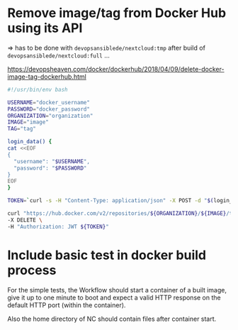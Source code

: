 # Remove image/tag from Docker Hub using its API

=> has to be done with `devopsansiblede/nextcloud:tmp` after build of `devopsansiblede/nextcloud:full` ...

https://devopsheaven.com/docker/dockerhub/2018/04/09/delete-docker-image-tag-dockerhub.html

```bash
#!/usr/bin/env bash

USERNAME="docker_username"
PASSWORD="docker_password"
ORGANIZATION="organization"
IMAGE="image"
TAG="tag"

login_data() {
cat <<EOF
{
  "username": "$USERNAME",
  "password": "$PASSWORD"
}
EOF
}

TOKEN=`curl -s -H "Content-Type: application/json" -X POST -d "$(login_data)" "https://hub.docker.com/v2/users/login/" | jq -r .token`

curl "https://hub.docker.com/v2/repositories/${ORGANIZATION}/${IMAGE}/tags/${TAG}/" \
-X DELETE \
-H "Authorization: JWT ${TOKEN}"
```

# Include basic test in docker build process

For the simple tests, the Workflow should start a container of a built image, give it up to one minute to boot and expect a valid HTTP response on the default HTTP port (within the container).

Also the home directory of NC should contain files after container start.
